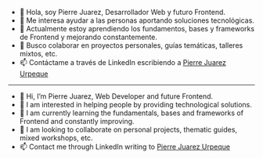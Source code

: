 - 👋 Hola, soy Pierre Juarez, Desarrollador Web y futuro Frontend.
- 👀 Me interesa ayudar a las personas aportando soluciones tecnológicas.
- 🌱 Actualmente estoy aprendiendo los fundamentos, bases y frameworks de Frontend y mejorando constantemente.
- 💞️ Busco colaborar en proyectos personales, guías temáticas, talleres mixtos, etc.
- 📫 Contáctame a través de LinkedIn escribiendo a [Pierre Juarez Urpeque](https://www.linkedin.com/in/pierre-juarez/)


******************************************


- 👋 Hi, I’m Pierre Juarez, Web Developer and future Frontend.
- 👀 I am interested in helping people by providing technological solutions.
- 🌱 I am currently learning the fundamentals, bases and frameworks of Frontend and constantly improving.
- 💞️ I am looking to collaborate on personal projects, thematic guides, mixed workshops, etc.
- 📫 Contact me through LinkedIn writing to [Pierre Juarez Urpeque](https://www.linkedin.com/in/pierre-juarez/)

<!---
pierre-juarez/pierre-juarez is a ✨ special ✨ repository because its `README.md` (this file) appears on your GitHub profile.
You can click the Preview link to take a look at your changes.
--->
